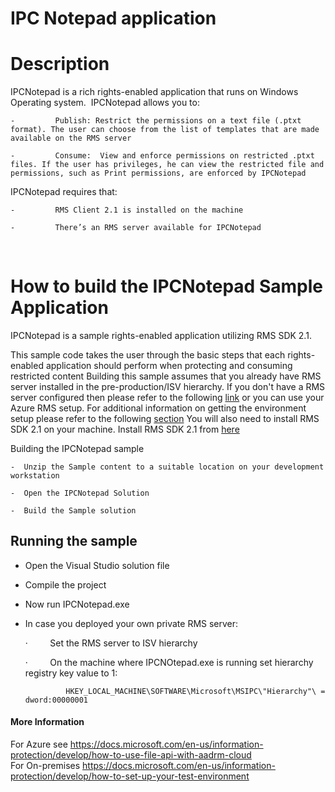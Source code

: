 IPC Notepad application
=======================

# Description

IPCNotepad is a rich rights-enabled application that runs on Windows Operating system.  IPCNotepad allows you to: 

	-         Publish: Restrict the permissions on a text file (.ptxt format). The user can choose from the list of templates that are made available on the RMS server

	-         Consume:  View and enforce permissions on restricted .ptxt files. If the user has privileges, he can view the restricted file and permissions, such as Print permissions, are enforced by IPCNotepad

IPCNotepad requires that:

	-         RMS Client 2.1 is installed on the machine

	-         There’s an RMS server available for IPCNotepad
        

# How to build the IPCNotepad Sample Application
IPCNotepad is a sample rights-enabled application utilizing RMS SDK 2.1.

This sample code takes the user through the basic steps that each rights-enabled application should perform when protecting and consuming restricted content
Building this sample assumes that you already have RMS server installed in the pre-production/ISV hierarchy.
If you don't have a RMS server configured then please refer to the following [link](https://docs.microsoft.com/en-us/information-protection/develop/how-to-install-and-configure-an-rms-server) or you can use your Azure RMS setup.
For additional information on getting the environment setup please refer to the following [section](https://docs.microsoft.com/en-us/information-protection/develop/getting-started-with-ad-rms-2-0)
You will also need to install RMS SDK 2.1 on your machine. Install RMS SDK 2.1 from [here ](https://www.microsoft.com/en-us/download/details.aspx?id=38397)

Building the IPCNotepad sample

	-  Unzip the Sample content to a suitable location on your development workstation

	-  Open the IPCNotepad Solution

	-  Build the Sample solution

## Running the sample
-    Open the Visual Studio solution file

-    Compile the project

-    Now run IPCNotepad.exe

-    In case you deployed your own private RMS server:

		·         Set the RMS server to ISV hierarchy

		·         On the machine where IPCNOtepad.exe is running set hierarchy registry key value to 1:

                  HKEY_LOCAL_MACHINE\SOFTWARE\Microsoft\MSIPC\"Hierarchy"\ = dword:00000001

#### More Information
For Azure  see https://docs.microsoft.com/en-us/information-protection/develop/how-to-use-file-api-with-aadrm-cloud  
For On-premises https://docs.microsoft.com/en-us/information-protection/develop/how-to-set-up-your-test-environment








